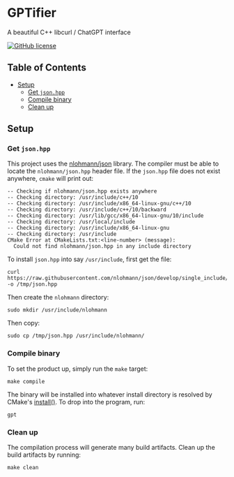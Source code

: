 # GPTifier
A beautiful C++ libcurl / ChatGPT interface

[![GitHub license](https://img.shields.io/badge/license-MIT-blue.svg)](https://raw.githubusercontent.com/dsw7/GPTifier/master/LICENSE)
## Table of Contents
- [Setup](#setup)
  - [Get `json.hpp`](#get-jsonhpp)
  - [Compile binary](#compile-binary)
  - [Clean up](#clean-up)

## Setup
### Get `json.hpp`
This project uses the [nlohmann/json](https://github.com/nlohmann/json) library. The compiler must be able to
locate the `nlohmann/json.hpp` header file. If the `json.hpp` file does not exist anywhere, `cmake` will print
out:
```
-- Checking if nlohmann/json.hpp exists anywhere
-- Checking directory: /usr/include/c++/10
-- Checking directory: /usr/include/x86_64-linux-gnu/c++/10
-- Checking directory: /usr/include/c++/10/backward
-- Checking directory: /usr/lib/gcc/x86_64-linux-gnu/10/include
-- Checking directory: /usr/local/include
-- Checking directory: /usr/include/x86_64-linux-gnu
-- Checking directory: /usr/include
CMake Error at CMakeLists.txt:<line-number> (message):
  Could not find nlohmann/json.hpp in any include directory
```
To install `json.hpp` into say `/usr/include`, first get the file:
```
curl https://raw.githubusercontent.com/nlohmann/json/develop/single_include/nlohmann/json.hpp -o /tmp/json.hpp
```
Then create the `nlohmann` directory:
```
sudo mkdir /usr/include/nlohmann
```
Then copy:
```
sudo cp /tmp/json.hpp /usr/include/nlohmann/
```
### Compile binary
To set the product up, simply run the `make` target:
```
make compile
```
The binary will be installed into whatever install directory is resolved by CMake's
[install()](https://cmake.org/cmake/help/latest/command/install.html#command:install). To drop into the
program, run:
```
gpt
```
### Clean up
The compilation process will generate many build artifacts. Clean up the build artifacts by running:
```
make clean
```
